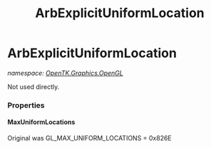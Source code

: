 ﻿---
title: ArbExplicitUniformLocation
---

# ArbExplicitUniformLocation
_namespace: [OpenTK.Graphics.OpenGL](N-OpenTK.Graphics.OpenGL.html)_

Not used directly.



### Properties

#### MaxUniformLocations
Original was GL_MAX_UNIFORM_LOCATIONS = 0x826E


